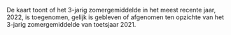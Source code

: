 De kaart toont of het 3-jarig zomergemiddelde in het meest recente jaar, 2022, is toegenomen, gelijk is gebleven of afgenomen ten opzichte van het 3-jarig zomergemiddelde van toetsjaar 2021.
